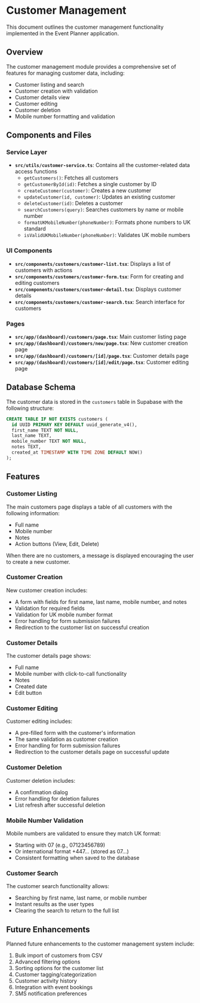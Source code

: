 # Customer Management

This document outlines the customer management functionality implemented in the Event Planner application.

## Overview

The customer management module provides a comprehensive set of features for managing customer data, including:

- Customer listing and search
- Customer creation with validation
- Customer details view
- Customer editing
- Customer deletion
- Mobile number formatting and validation

## Components and Files

### Service Layer

- **`src/utils/customer-service.ts`**: Contains all the customer-related data access functions
  - `getCustomers()`: Fetches all customers
  - `getCustomerById(id)`: Fetches a single customer by ID
  - `createCustomer(customer)`: Creates a new customer
  - `updateCustomer(id, customer)`: Updates an existing customer
  - `deleteCustomer(id)`: Deletes a customer
  - `searchCustomers(query)`: Searches customers by name or mobile number
  - `formatUKMobileNumber(phoneNumber)`: Formats phone numbers to UK standard
  - `isValidUKMobileNumber(phoneNumber)`: Validates UK mobile numbers

### UI Components

- **`src/components/customers/customer-list.tsx`**: Displays a list of customers with actions
- **`src/components/customers/customer-form.tsx`**: Form for creating and editing customers
- **`src/components/customers/customer-detail.tsx`**: Displays customer details
- **`src/components/customers/customer-search.tsx`**: Search interface for customers

### Pages

- **`src/app/(dashboard)/customers/page.tsx`**: Main customer listing page
- **`src/app/(dashboard)/customers/new/page.tsx`**: New customer creation page
- **`src/app/(dashboard)/customers/[id]/page.tsx`**: Customer details page
- **`src/app/(dashboard)/customers/[id]/edit/page.tsx`**: Customer editing page

## Database Schema

The customer data is stored in the `customers` table in Supabase with the following structure:

```sql
CREATE TABLE IF NOT EXISTS customers (
  id UUID PRIMARY KEY DEFAULT uuid_generate_v4(),
  first_name TEXT NOT NULL,
  last_name TEXT,
  mobile_number TEXT NOT NULL,
  notes TEXT,
  created_at TIMESTAMP WITH TIME ZONE DEFAULT NOW()
);
```

## Features

### Customer Listing

The main customers page displays a table of all customers with the following information:
- Full name
- Mobile number
- Notes
- Action buttons (View, Edit, Delete)

When there are no customers, a message is displayed encouraging the user to create a new customer.

### Customer Creation

New customer creation includes:
- A form with fields for first name, last name, mobile number, and notes
- Validation for required fields
- Validation for UK mobile number format
- Error handling for form submission failures
- Redirection to the customer list on successful creation

### Customer Details

The customer details page shows:
- Full name
- Mobile number with click-to-call functionality
- Notes
- Created date
- Edit button

### Customer Editing

Customer editing includes:
- A pre-filled form with the customer's information
- The same validation as customer creation
- Error handling for form submission failures
- Redirection to the customer details page on successful update

### Customer Deletion

Customer deletion includes:
- A confirmation dialog
- Error handling for deletion failures
- List refresh after successful deletion

### Mobile Number Validation

Mobile numbers are validated to ensure they match UK format:
- Starting with 07 (e.g., 07123456789)
- Or international format +447... (stored as 07...)
- Consistent formatting when saved to the database

### Customer Search

The customer search functionality allows:
- Searching by first name, last name, or mobile number
- Instant results as the user types
- Clearing the search to return to the full list

## Future Enhancements

Planned future enhancements to the customer management system include:

1. Bulk import of customers from CSV
2. Advanced filtering options
3. Sorting options for the customer list
4. Customer tagging/categorization
5. Customer activity history
6. Integration with event bookings
7. SMS notification preferences 
